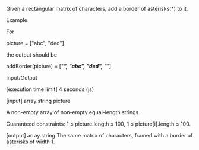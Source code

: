Given a rectangular matrix of characters, add a border of asterisks(\*) to it.

Example

For

picture = ["abc", "ded"]

the output should be

addBorder(picture) = ["*****", "*abc*", "*ded*", "*****"]

Input/Output

[execution time limit] 4 seconds (js)

[input] array.string picture

A non-empty array of non-empty equal-length strings.

Guaranteed constraints: 1 ≤ picture.length ≤ 100, 1 ≤ picture[i].length ≤ 100.

[output] array.string
The same matrix of characters, framed with a border of asterisks of width 1.
